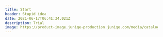 ```yaml
---
title: Start
header: Stupid idea
date: 2021-06-17T06:41:34.021Z
description: Trial
image: https://product-image.juniqe-production.juniqe.com/media/catalog/product/seo-cache/x800/18/22/18-22-301P__CENTER/Sneaky-Cat-Laura-Graves-Leinwandbild.jpg
---
```


